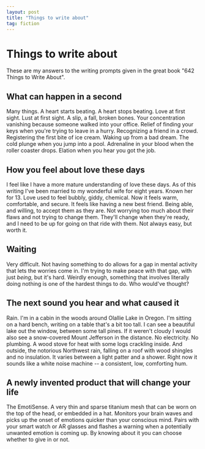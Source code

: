 ```yaml
---
layout: post
title: "Things to write about"
tag: fiction
---
```


# Things to write about

These are my answers to the writing prompts given in the great book "642 Things to Write About".

## What can happen in a second

Many things. A heart starts beating. A heart stops beating. Love at first sight. Lust at first sight. A slip, a fall, broken bones. Your concentration vanishing because someone walked into your office. Relief of finding your keys when you're trying to leave in a hurry. Recognizing a friend in a crowd. Registering the first bite of ice cream. Waking up from a bad dream. The cold plunge when you jump into a pool. Adrenaline in your blood when the roller coaster drops. Elation when you hear you got the job.

## How you feel about love these days

I feel like I have a more mature understanding of love these days. As of this writing I've been married to my wonderful wife for eight years. Known her for 13. Love used to feel bubbly, giddy, chemical. Now it feels warm, comfortable, and secure. It feels like having a new best friend. Being able, and willing, to accept them as they are. Not worrying too much about their flaws and not trying to change them. They'll change when they're ready, and I need to be up for going on that ride with them. Not always easy, but worth it.

## Waiting

Very difficult. Not having something to do allows for a gap in mental activity that lets the worries come in. I'm trying to make peace with that gap, with just _being_, but it's hard. Weirdly enough, something that involves literally doing nothing is one of the hardest things to do. Who would've thought?

## The next sound you hear and what caused it

Rain. I'm in a cabin in the woods around Olallie Lake in Oregon. I'm sitting on a hard bench, writing on a table that's a bit too tall. I can see a beautiful lake out the window, between some tall pines. If it weren't cloudy I would also see a snow-covered Mount Jefferson in the distance. No electricity. No plumbing. A wood stove for heat with some logs crackling inside. And outside, the notorious Northwest rain, falling on a roof with wood shingles and no insulation. It varies between a light patter and a shower. Right now it sounds like a white noise machine -- a consistent, low, comforting hum.

## A newly invented product that will change your life

The EmotiSense. A very thin and sparse titanium mesh that can be worn on the top of the head, or embedded in a hat. Monitors your brain waves and picks up the onset of emotions quicker than your conscious mind. Pairs with your smart watch or AR glasses and flashes a warning when a potentially unwanted emotion is coming up. By knowing about it you can choose whether to give in or not.
